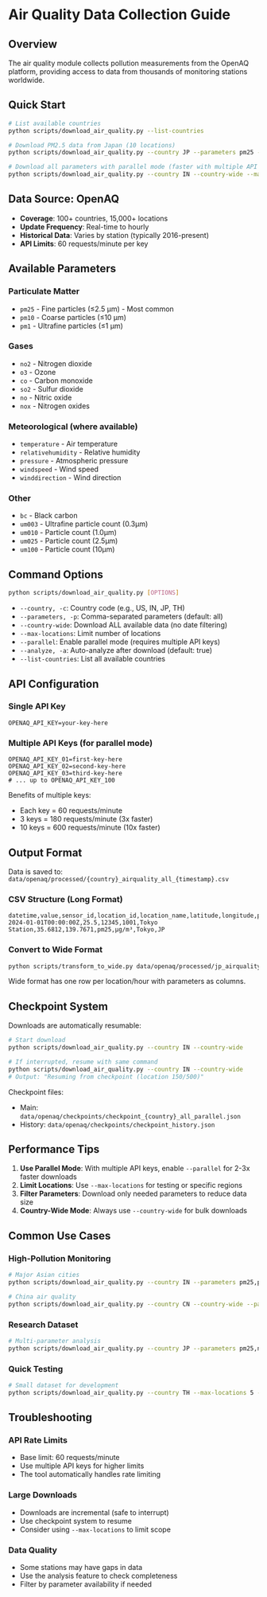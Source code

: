 # Air Quality Data Collection Guide

## Overview

The air quality module collects pollution measurements from the OpenAQ platform, providing access to data from thousands of monitoring stations worldwide.

## Quick Start

```bash
# List available countries
python scripts/download_air_quality.py --list-countries

# Download PM2.5 data from Japan (10 locations)
python scripts/download_air_quality.py --country JP --parameters pm25 --max-locations 10 --country-wide

# Download all parameters with parallel mode (faster with multiple API keys)
python scripts/download_air_quality.py --country IN --country-wide --max-locations 50 --parallel
```

## Data Source: OpenAQ

- **Coverage**: 100+ countries, 15,000+ locations
- **Update Frequency**: Real-time to hourly
- **Historical Data**: Varies by station (typically 2016-present)
- **API Limits**: 60 requests/minute per key

## Available Parameters

### Particulate Matter
- `pm25` - Fine particles (≤2.5 μm) - Most common
- `pm10` - Coarse particles (≤10 μm)
- `pm1` - Ultrafine particles (≤1 μm)

### Gases
- `no2` - Nitrogen dioxide
- `o3` - Ozone
- `co` - Carbon monoxide
- `so2` - Sulfur dioxide
- `no` - Nitric oxide
- `nox` - Nitrogen oxides

### Meteorological (where available)
- `temperature` - Air temperature
- `relativehumidity` - Relative humidity
- `pressure` - Atmospheric pressure
- `windspeed` - Wind speed
- `winddirection` - Wind direction

### Other
- `bc` - Black carbon
- `um003` - Ultrafine particle count (0.3μm)
- `um010` - Particle count (1.0μm)
- `um025` - Particle count (2.5μm)
- `um100` - Particle count (10μm)

## Command Options

```bash
python scripts/download_air_quality.py [OPTIONS]
```

- `--country, -c`: Country code (e.g., US, IN, JP, TH)
- `--parameters, -p`: Comma-separated parameters (default: all)
- `--country-wide`: Download ALL available data (no date filtering)
- `--max-locations`: Limit number of locations
- `--parallel`: Enable parallel mode (requires multiple API keys)
- `--analyze, -a`: Auto-analyze after download (default: true)
- `--list-countries`: List all available countries

## API Configuration

### Single API Key
```env
OPENAQ_API_KEY=your-key-here
```

### Multiple API Keys (for parallel mode)
```env
OPENAQ_API_KEY_01=first-key-here
OPENAQ_API_KEY_02=second-key-here
OPENAQ_API_KEY_03=third-key-here
# ... up to OPENAQ_API_KEY_100
```

Benefits of multiple keys:
- Each key = 60 requests/minute
- 3 keys = 180 requests/minute (3x faster)
- 10 keys = 600 requests/minute (10x faster)

## Output Format

Data is saved to: `data/openaq/processed/{country}_airquality_all_{timestamp}.csv`

### CSV Structure (Long Format)
```csv
datetime,value,sensor_id,location_id,location_name,latitude,longitude,parameter,unit,city,country
2024-01-01T00:00:00Z,25.5,12345,1001,Tokyo Station,35.6812,139.7671,pm25,µg/m³,Tokyo,JP
```

### Convert to Wide Format
```bash
python scripts/transform_to_wide.py data/openaq/processed/jp_airquality_all_20241215_123045.csv
```

Wide format has one row per location/hour with parameters as columns.

## Checkpoint System

Downloads are automatically resumable:

```bash
# Start download
python scripts/download_air_quality.py --country IN --country-wide

# If interrupted, resume with same command
python scripts/download_air_quality.py --country IN --country-wide
# Output: "Resuming from checkpoint (location 150/500)"
```

Checkpoint files:
- Main: `data/openaq/checkpoints/checkpoint_{country}_all_parallel.json`
- History: `data/openaq/checkpoints/checkpoint_history.json`

## Performance Tips

1. **Use Parallel Mode**: With multiple API keys, enable `--parallel` for 2-3x faster downloads
2. **Limit Locations**: Use `--max-locations` for testing or specific regions
3. **Filter Parameters**: Download only needed parameters to reduce data size
4. **Country-Wide Mode**: Always use `--country-wide` for bulk downloads

## Common Use Cases

### High-Pollution Monitoring
```bash
# Major Asian cities
python scripts/download_air_quality.py --country IN --parameters pm25,pm10 --country-wide --max-locations 100

# China air quality
python scripts/download_air_quality.py --country CN --country-wide --parallel
```

### Research Dataset
```bash
# Multi-parameter analysis
python scripts/download_air_quality.py --country JP --parameters pm25,no2,o3,so2 --country-wide
```

### Quick Testing
```bash
# Small dataset for development
python scripts/download_air_quality.py --country TH --max-locations 5 --country-wide
```

## Troubleshooting

### API Rate Limits
- Base limit: 60 requests/minute
- Use multiple API keys for higher limits
- The tool automatically handles rate limiting

### Large Downloads
- Downloads are incremental (safe to interrupt)
- Use checkpoint system to resume
- Consider using `--max-locations` to limit scope

### Data Quality
- Some stations may have gaps in data
- Use the analysis feature to check completeness
- Filter by parameter availability if needed